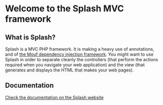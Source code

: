 Welcome to the Splash MVC framework
===================================

What is Splash?
---------------

Splash is a MVC PHP framework. It is making a heavy use of annotations, and of [the Mouf dependency injection framework](http://www.mouf-php.com).
You might want to use Splash in order to separate cleanly the controllers (that perform the actions required when you navigate your web application) and the view (that generates and displays the HTML that makes your web pages).

Documentation
-------------

[Check the documentation on the Splash website](http://mouf-php.com/packages/mouf/mvc.splash/)